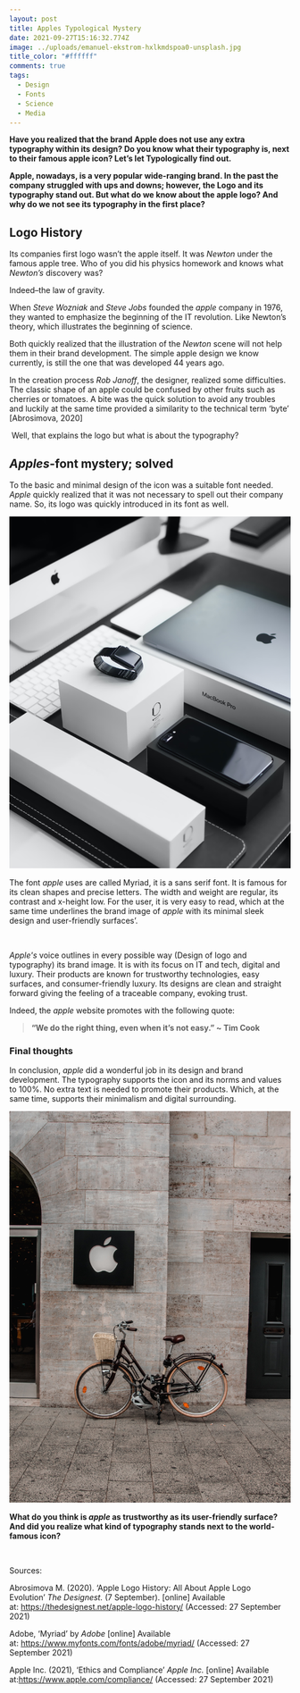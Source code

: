 ```yaml
---
layout: post
title: Apples Typological Mystery
date: 2021-09-27T15:16:32.774Z
image: ../uploads/emanuel-ekstrom-hxlkmdspoa0-unsplash.jpg
title_color: "#ffffff"
comments: true
tags:
  - Design
  - Fonts
  - Science
  - Media
---
```

**Have you realized that the brand Apple does not use any extra typography within its design? Do you know what their typography is, next to their famous apple icon? Let’s let Typologically find out.** 

**Apple, nowadays, is a very popular wide-ranging brand. In the past the company struggled with ups and downs; however, the Logo and its typography stand out. But what do we know about the apple logo? And why do we not see its typography in the first place?**

## Logo History

Its companies first logo wasn’t the apple itself. It was *Newton* under the famous apple tree. Who of you did his physics homework and knows what *Newton’s* discovery was? 

Indeed–the law of gravity. 

When *Steve Wozniak* and *Steve Jobs* founded the *apple* company in 1976, they wanted to emphasize the beginning of the IT revolution. Like Newton’s theory, which illustrates the beginning of science. 

Both quickly realized that the illustration of the *Newton* scene will not help them in their brand development. The simple apple design we know currently, is still the one that was developed 44 years ago.  

In the creation process *Rob Janoff*, the designer, realized some difficulties. The classic shape of an apple could be confused by other fruits such as cherries or tomatoes. A bite was the quick solution to avoid any troubles and luckily at the same time provided a similarity to the technical term ‘byte’ \[Abrosimova, 2020]

 Well, that explains the logo but what is about the typography? 

## *Apples*-font mystery; solved

To the basic and minimal design of the icon was a suitable font needed. *Apple* quickly realized that it was not necessary to spell out their company name. So, its logo was quickly introduced in its font as well. 

![Several Apple products with its sleek design and typography](../uploads/julian-o-hayon-bs-zngh79ds-unsplash.jpg "Several Apple products with its sleek design and typography; Photo by Julian O'hayon on Unsplash")

The font *apple* uses are called Myriad, it is a sans serif font. It is famous for its clean shapes and precise letters. The width and weight are regular, its contrast and x-height low. For the user, it is very easy to read, which at the same time underlines the brand image of *apple* with its minimal sleek design and user-friendly surfaces’. 

 

*Apple's* voice outlines in every possible way (Design of logo and typography) its brand image. It is with its focus on IT and tech, digital and luxury. Their products are known for trustworthy technologies, easy surfaces, and consumer-friendly luxury. Its designs are clean and straight forward giving the feeling of a traceable company, evoking trust. 

Indeed, the *apple* website promotes with the following quote: 

> **“We do the right thing, even when it’s not easy.” ~ Tim Cook**



### Final thoughts

In conclusion, *apple* did a wonderful job in its design and brand development. The typography supports the icon and its norms and values to 100%. No extra text is needed to promote their products. Which, at the same time, supports their minimalism and digital surrounding.

![Apple logo casually placed at a shops wall](../uploads/alisina-elyasi-t5a2h-wuvfi-unsplash.jpg "Apple logo casually placed at a shops wall; Photo by Alisina Elyasi on Unsplash")





**What do you think is *apple* as trustworthy as its user-friendly surface? And did you realize what kind of typography stands next to the world-famous icon?** 

 

Sources:

Abrosimova M. (2020). ‘Apple Logo History: All About Apple Logo Evolution’ *The Designest.* (7 September). \[online] Available at: <https://thedesignest.net/apple-logo-history/> (Accessed: 27 September 2021)‌

Adobe, ‘Myriad’ by *Adobe* \[online] Available at: <https://www.myfonts.com/fonts/adobe/myriad/> (Accessed: 27 September 2021)

Apple Inc. (2021), ‘Ethics and Compliance’ *Apple Inc.* \[online] Available at:<https://www.apple.com/compliance/> (Accessed: 27 September 2021)